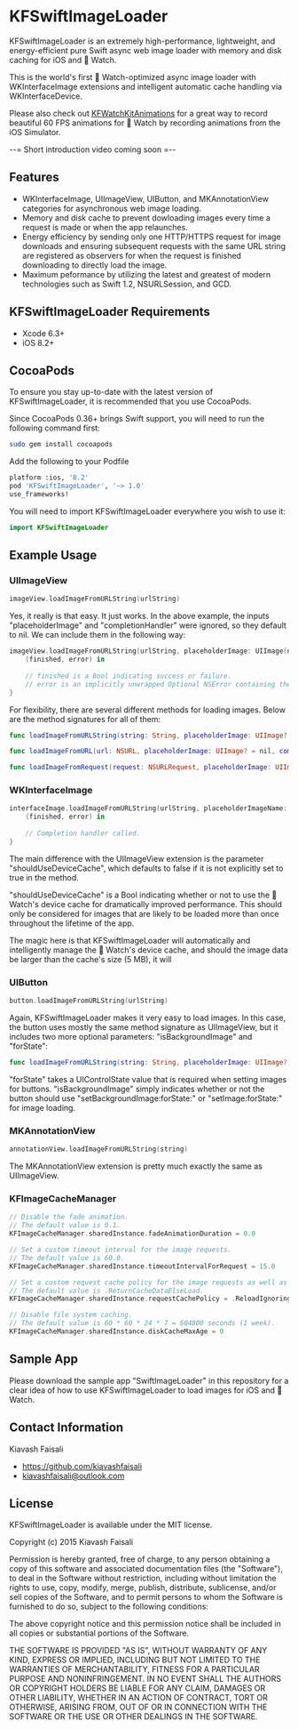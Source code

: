 # KFSwiftImageLoader

KFSwiftImageLoader is an extremely high-performance, lightweight, and energy-efficient pure Swift async web image loader with memory and disk caching for iOS and  Watch.

This is the world's first  Watch-optimized async image loader with WKInterfaceImage extensions and intelligent automatic cache handling via WKInterfaceDevice.

Please also check out [KFWatchKitAnimations](https://github.com/kiavashfaisali/KFWatchKitAnimations) for a great way to record beautiful 60 FPS animations for  Watch by recording animations from the iOS Simulator.

--= Short introduction video coming soon =--

## Features
* WKInterfaceImage, UIImageView, UIButton, and MKAnnotationView categories for asynchronous web image loading.
* Memory and disk cache to prevent dowloading images every time a request is made or when the app relaunches.
* Energy efficiency by sending only one HTTP/HTTPS request for image downloads and ensuring subsequent requests with the same URL string are registered as observers for when the request is finished downloading to directly load the image.
* Maximum peformance by utilizing the latest and greatest of modern technologies such as Swift 1.2, NSURLSession, and GCD.

## KFSwiftImageLoader Requirements
* Xcode 6.3+
* iOS 8.2+

## CocoaPods
To ensure you stay up-to-date with the latest version of KFSwiftImageLoader, it is recommended that you use CocoaPods.

Since CocoaPods 0.36+ brings Swift support, you will need to run the following command first:
``` bash
sudo gem install cocoapods
```

Add the following to your Podfile
``` bash
platform :ios, '8.2'
pod 'KFSwiftImageLoader', '~> 1.0'
use_frameworks!
```

You will need to import KFSwiftImageLoader everywhere you wish to use it:
``` swift
import KFSwiftImageLoader
```

## Example Usage
### UIImageView
``` swift
imageView.loadImageFromURLString(urlString)
```

Yes, it really is that easy. It just works.
In the above example, the inputs "placeholderImage" and "completionHandler" were ignored, so they default to nil.
We can include them in the following way:
``` swift
imageView.loadImageFromURLString(urlString, placeholderImage: UIImage(named: "KiavashFaisali")) {
    (finished, error) in
    
    // finished is a Bool indicating success or failure.
    // error is an implicitly unwrapped Optional NSError containing the error (if any) when finished is false.
}
```

For flexibility, there are several different methods for loading images.
Below are the method signatures for all of them:
``` swift
func loadImageFromURLString(string: String, placeholderImage: UIImage? = nil, completion: ((finished: Bool, error: NSError!) -> Void)? = nil)

func loadImageFromURL(url: NSURL, placeholderImage: UIImage? = nil, completion: ((finished: Bool, error: NSError!) -> Void)? = nil)

func loadImageFromRequest(request: NSURLRequest, placeholderImage: UIImage? = nil, completion: ((finished: Bool, error: NSError!) -> Void)? = nil)
```

### WKInterfaceImage
``` swift
interfaceImage.loadImageFromURLString(urlString, placeholderImageName: "KiavashFaisali", shouldUseDeviceCache: true) {
    (finished, error) in
    
    // Completion handler called.
}
```

The main difference with the UIImageView extension is the parameter "shouldUseDeviceCache", which defaults to false if it is not explicitly set to true in the method.

"shouldUseDeviceCache" is a Bool indicating whether or not to use the  Watch's device cache for dramatically improved performance. This should only be considered for images that are likely to be loaded more than once throughout the lifetime of the app.

The magic here is that KFSwiftImageLoader will automatically and intelligently manage the  Watch's device cache, and should the image data be larger than the cache's size (5 MB), it will 

### UIButton
``` swift
button.loadImageFromURLString(urlString)
```

Again, KFSwiftImageLoader makes it very easy to load images.
In this case, the button uses mostly the same method signature as UIImageView, but it includes two more optional parameters: "isBackgroundImage" and "forState":

``` swift
func loadImageFromURLString(string: String, placeholderImage: UIImage? = nil, forState controlState: UIControlState = .Normal, isBackgroundImage: Bool = false, completion: ((finished: Bool, error: NSError!) -> Void)? = nil)
```

"forState" takes a UIControlState value that is required when setting images for buttons.
"isBackgroundImage" simply indicates whether or not the button should use "setBackgroundImage:forState:" or "setImage:forState:" for image loading.

### MKAnnotationView
``` swift
annotationView.loadImageFromURLString(string)
```

The MKAnnotationView extension is pretty much exactly the same as UIImageView.

### KFImageCacheManager
``` swift
// Disable the fade animation.
// The default value is 0.1.
KFImageCacheManager.sharedInstance.fadeAnimationDuration = 0.0

// Set a custom timeout interval for the image requests.
// The default value is 60.0.
KFImageCacheManager.sharedInstance.timeoutIntervalForRequest = 15.0

// Set a custom request cache policy for the image requests as well as the session's configuration.
// The default value is .ReturnCacheDataElseLoad.
KFImageCacheManager.sharedInstance.requestCachePolicy = .ReloadIgnoringLocalCacheData

// Disable file system caching.
// The default value is 60 * 60 * 24 * 7 = 604800 seconds (1 week).
KFImageCacheManager.sharedInstance.diskCacheMaxAge = 0
```

## Sample App
Please download the sample app "SwiftImageLoader" in this repository for a clear idea of how to use KFSwiftImageLoader to load images for iOS and  Watch.

## Contact Information
Kiavash Faisali
- https://github.com/kiavashfaisali
- kiavashfaisali@outlook.com

## License
KFSwiftImageLoader is available under the MIT license.

Copyright (c) 2015 Kiavash Faisali

Permission is hereby granted, free of charge, to any person obtaining a copy
of this software and associated documentation files (the "Software"), to deal
in the Software without restriction, including without limitation the rights
to use, copy, modify, merge, publish, distribute, sublicense, and/or sell
copies of the Software, and to permit persons to whom the Software is
furnished to do so, subject to the following conditions:

The above copyright notice and this permission notice shall be included in all
copies or substantial portions of the Software.

THE SOFTWARE IS PROVIDED "AS IS", WITHOUT WARRANTY OF ANY KIND, EXPRESS OR
IMPLIED, INCLUDING BUT NOT LIMITED TO THE WARRANTIES OF MERCHANTABILITY,
FITNESS FOR A PARTICULAR PURPOSE AND NONINFRINGEMENT. IN NO EVENT SHALL THE
AUTHORS OR COPYRIGHT HOLDERS BE LIABLE FOR ANY CLAIM, DAMAGES OR OTHER
LIABILITY, WHETHER IN AN ACTION OF CONTRACT, TORT OR OTHERWISE, ARISING FROM,
OUT OF OR IN CONNECTION WITH THE SOFTWARE OR THE USE OR OTHER DEALINGS IN THE
SOFTWARE.
